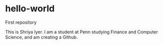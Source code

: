 # hello-world
First repository

This is Shriya Iyer.  I am a student at Penn studying Finance and Computer Science, and am creating a Github.  
